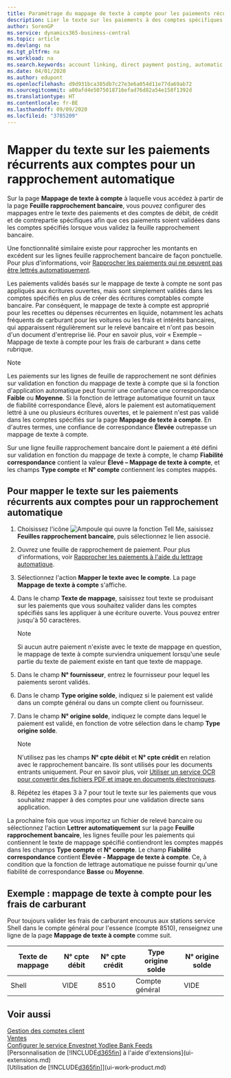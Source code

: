 ```yaml
---
title: Paramétrage du mappage de texte à compte pour les paiements récurrents | Microsoft Docs
description: Lier le texte sur les paiements à des comptes spécifiques, afin que les paiements soient validés dans les comptes lorsque vous validez la feuille rapprochement bancaire.
author: SorenGP
ms.service: dynamics365-business-central
ms.topic: article
ms.devlang: na
ms.tgt_pltfrm: na
ms.workload: na
ms.search.keywords: account linking, direct payment posting, automatic payment processing, reconcile payment, recurring expense, recurring cash receipt
ms.date: 04/01/2020
ms.author: edupont
ms.openlocfilehash: d9d931bca385db7c27e3e6a054d11e77da69ab72
ms.sourcegitcommit: a80afd4e5075018716efad76d82a54e158f1392d
ms.translationtype: HT
ms.contentlocale: fr-BE
ms.lasthandoff: 09/09/2020
ms.locfileid: "3785209"
---
```

# <a name="map-text-on-recurring-payments-to-accounts-for-automatic-reconciliation"></a>Mapper du texte sur les paiements récurrents aux comptes pour un rapprochement automatique
Sur la page **Mappage de texte à compte** à laquelle vous accédez à partir de la page **Feuille rapprochement bancaire**, vous pouvez configurer des mappages entre le texte des paiements et des comptes de débit, de crédit et de contrepartie spécifiques afin que ces paiements soient validées dans les comptes spécifiés lorsque vous validez la feuille rapprochement bancaire.

Une fonctionnalité similaire existe pour rapprocher les montants en excédent sur les lignes feuille rapprochement bancaire de façon ponctuelle. Pour plus d'informations, voir [Rapprocher les paiements qui ne peuvent pas être lettrés automatiquement](receivables-how-reconcile-payments-cannot-apply-auto.md).

Les paiements validés basés sur le mappage de texte à compte ne sont pas appliqués aux écritures ouvertes, mais sont simplement validés dans les comptes spécifiés en plus de créer des écritures comptables compte bancaire. Par conséquent, le mappage de texte à compte est approprié pour les recettes ou dépenses récurrentes en liquide, notamment les achats fréquents de carburant pour les voitures ou les frais et intérêts bancaires, qui apparaissent régulièrement sur le relevé bancaire et n'ont pas besoin d'un document d'entreprise lié. Pour en savoir plus, voir « Exemple – Mappage de texte à compte pour les frais de carburant » dans cette rubrique.

> [!NOTE]  
>   Les paiements sur les lignes de feuille de rapprochement ne sont définies sur validation en fonction du mappage de texte à compte que si la fonction d'application automatique peut fournir une confiance une correspondance **Faible** ou **Moyenne**. Si la fonction de lettrage automatique fournit un taux de fiabilité correspondance Élevé, alors le paiement est automatiquement lettré à une ou plusieurs écritures ouvertes, et le paiement n'est pas validé dans les comptes spécifiés sur la page **Mappage de texte à compte**. En d'autres termes, une confiance de correspondance **Élevée** outrepasse un mappage de texte à compte.

Sur une ligne feuille rapprochement bancaire dont le paiement a été défini sur validation en fonction du mappage de texte à compte, le champ **Fiabilité correspondance** contient la valeur **Élevé – Mappage de texte à compte**, et les champs **Type compte** et **N° compte** contiennent les comptes mappés.

## <a name="to-map-text-on-recurring-payments-to-accounts-for-automatic-reconciliation"></a>Pour mapper le texte sur les paiements récurrents aux comptes pour un rapprochement automatique
1. Choisissez l'icône ![Ampoule qui ouvre la fonction Tell Me](media/ui-search/search_small.png "Dites-moi ce que vous voulez faire"), saisissez **Feuilles rapprochement bancaire**, puis sélectionnez le lien associé.
2. Ouvrez une feuille de rapprochement de paiement. Pour plus d'informations, voir [Rapprocher les paiements à l'aide du lettrage automatique](receivables-how-reconcile-payments-auto-application.md).
3. Sélectionnez l'action **Mapper le texte avec le compte**. La page **Mappage de texte à compte** s'affiche.
4. Dans le champ **Texte de mappage**, saisissez tout texte se produisant sur les paiements que vous souhaitez valider dans les comptes spécifiés sans les appliquer à une écriture ouverte. Vous pouvez entrer jusqu'à 50 caractères.

    > [!NOTE]  
    >   Si aucun autre paiement n'existe avec le texte de mappage en question, le mappage de texte à compte surviendra uniquement lorsqu'une seule partie du texte de paiement existe en tant que texte de mappage.
5. Dans le champ **N° fournisseur**, entrez le fournisseur pour lequel les paiements seront validés.
6. Dans le champ **Type origine solde**, indiquez si le paiement est validé dans un compte général ou dans un compte client ou fournisseur.
7. Dans le champ **N° origine solde**, indiquez le compte dans lequel le paiement est validé, en fonction de votre sélection dans le champ **Type origine solde**.

    > [!NOTE]
    > N'utilisez pas les champs **N° cpte débit** et **N° cpte crédit** en relation avec le rapprochement bancaire. Ils sont utilisés pour les documents entrants uniquement. Pour en savoir plus, voir [Utiliser un service OCR pour convertir des fichiers PDF et image en documents électroniques](across-how-use-ocr-pdf-images-files.md).

8. Répétez les étapes 3 à 7 pour tout le texte sur les paiements que vous souhaitez mapper à des comptes pour une validation directe sans application.

La prochaine fois que vous importez un fichier de relevé bancaire ou sélectionnez l'action **Lettrer automatiquement** sur la page **Feuille rapprochement bancaire**, les lignes feuille pour les paiements qui contiennent le texte de mappage spécifié contiendront les comptes mappés dans les champs **Type compte** et **N° compte**. Le champ **Fiabilité correspondance** contient **Élevée - Mappage de texte à compte**. Ce, à condition que la fonction de lettrage automatique ne puisse fournir qu'une fiabilité de correspondance **Basse** ou **Moyenne**.

## <a name="example-text-to-account-mapping-for-fuel-expense"></a>Exemple : mappage de texte à compte pour les frais de carburant
Pour toujours valider les frais de carburant encourus aux stations service Shell dans le compte général pour l'essence (compte 8510), renseignez une ligne de la page **Mappage de texte à compte** comme suit.

| Texte de mappage | N° cpte débit | N° cpte crédit | Type origine solde | N° origine solde |
| --- | --- | --- | --- | --- |
| Shell |VIDE |8510 |Compte général |VIDE |

## <a name="see-also"></a>Voir aussi
[Gestion des comptes client](receivables-manage-receivables.md)  
[Ventes](sales-manage-sales.md)  
[Configurer le service Envestnet Yodlee Bank Feeds](bank-how-setup-bank-statement-service.md)  
[Personnalisation de [!INCLUDE[d365fin](includes/d365fin_md.md)] à l'aide d'extensions](ui-extensions.md)  
[Utilisation de [!INCLUDE[d365fin](includes/d365fin_md.md)]](ui-work-product.md)
